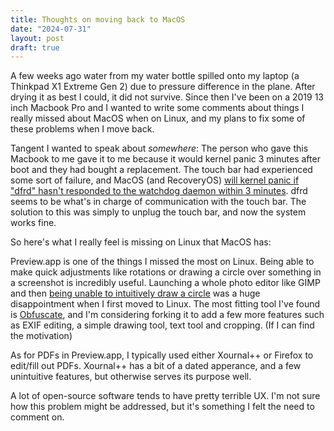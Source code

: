 ```yaml
---
title: Thoughts on moving back to MacOS
date: "2024-07-31"
layout: post
draft: true
---
```


A few weeks ago water from my water bottle spilled onto my laptop (a Thinkpad X1 Extreme Gen 2) due to pressure difference in the plane. After drying it as best I could, it did not survive. Since then I've been on a 2019 13 inch Macbook Pro and I wanted to write some comments about things I really missed about MacOS when on Linux, and my plans to fix some of these problems when I move back.

Tangent I wanted to speak about _somewhere_: The person who gave this Macbook to me gave it to me because it would kernel panic 3 minutes after boot and they had bought a replacement. The touch bar had experienced some sort of failure, and MacOS (and RecoveryOS) [will kernel panic if "dfrd" hasn't responded to the watchdog daemon within 3 minutes](https://apple.stackexchange.com/questions/440480/monterey-repeated-kernel-panics-watchdog-timeout-no-successful-checkins-fro). dfrd seems to be what's in charge of communication with the touch bar. The solution to this was simply to unplug the touch bar, and now the system works fine.

So here's what I really feel is missing on Linux that MacOS has:

Preview.app is one of the things I missed the most on Linux. Being able to make quick adjustments like rotations or drawing a circle over something in a screenshot is incredibly useful. Launching a whole photo editor like GIMP and then [being unable to intuitively draw a circle](https://pub.mastodon.sleeping.town/@adryd/112816485242526999) was a huge disappointment when I first moved to Linux. The most fitting tool I've found is [Obfuscate](https://flathub.org/apps/com.belmoussaoui.Obfuscate), and I'm considering forking it to add a few more features such as EXIF editing, a simple drawing tool, text tool and cropping. (If I can find the motivation)

As for PDFs in Preview.app, I typically used either Xournal++ or Firefox to edit/fill out PDFs. Xournal++ has a bit of a dated apperance, and a few unintuitive features, but otherwise serves its purpose well.

A lot of open-source software tends to have pretty terrible UX. I'm not sure how this problem might be addressed, but it's something I felt the need to comment on.
